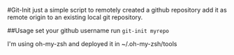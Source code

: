 #Git-Init
just a simple script to remotely created a github repository add it as remote origin to an existing local git repository.

##Usage
set your github username
run ```git-init myrepo```

I'm using oh-my-zsh and deployed it in ~/.oh-my-zsh/tools

